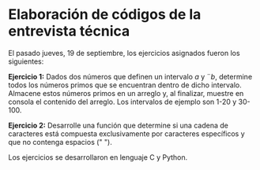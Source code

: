 # Elaboración de códigos de la entrevista técnica

El pasado jueves, 19 de septiembre, los ejercicios asignados fueron los siguientes:

**Ejercicio 1:** Dados dos números que definen un intervalo *a* y ¨*b*, determine todos los números primos que se encuentran dentro de dicho intervalo.
Almacene estos números primos en un arreglo y, al finalizar, muestre en consola el contenido del arreglo.
Los intervalos de ejemplo son 1-20 y 30-100.

**Ejercicio 2:** Desarrolle una función que determine si una cadena de caracteres está compuesta exclusivamente por caracteres específicos y que no contenga espacios (" ").

Los ejercicios se desarrollaron en lenguaje C y Python.
